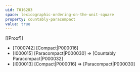 ```yaml
---
uid: T016283
space: lexicographic-ordering-on-the-unit-square
property: countably-paracompact
value: true
---
```

[[Proof]]

* [T000742] [Compact|P000016]
* [I000015] [Paracompact|P000030] => [Countably Paracompact|P000032]
* [I000013] [Compact|P000016] => [Paracompact|P000030]

